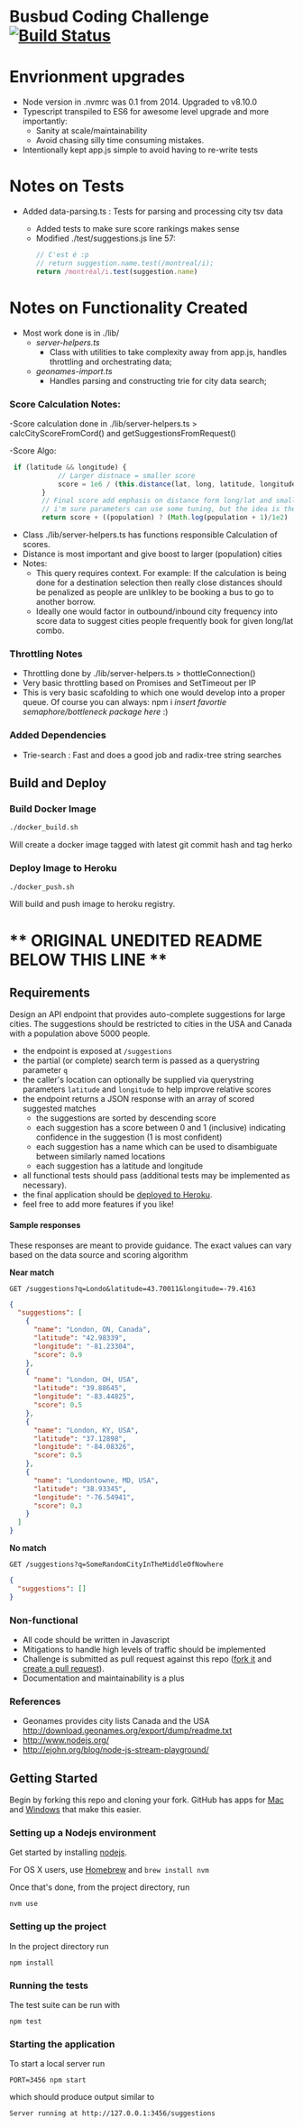 # Busbud Coding Challenge [![Build Status](https://circleci.com/gh/busbud/coding-challenge-backend-c/tree/master.png?circle-token=6e396821f666083bc7af117113bdf3a67523b2fd)](https://circleci.com/gh/busbud/coding-challenge-backend-c)

# Envrionment upgrades 
- Node version in .nvmrc was 0.1 from 2014. Upgraded to v8.10.0
- Typescript transpiled to ES6 for awesome level upgrade and more importantly:
    - Sanity at scale/maintainability
    - Avoid chasing silly time consuming mistakes.
- Intentionally kept app.js simple to avoid having to re-write tests
    

# Notes on Tests
- Added data-parsing.ts : Tests for parsing and processing city tsv data

    - Added tests to make sure score rankings makes sense
    - Modified ./test/suggestions.js line 57: 
      ```js
      // C'est é :p
      // return suggestion.name.test(/montreal/i);
      return /montréal/i.test(suggestion.name)
      ```
# Notes on Functionality Created
- Most work done is in ./lib/
    - *server-helpers.ts* 
        - Class with utilities to take complexity away from app.js, handles throttling and orchestrating data; 
    - *geonames-import.ts* 
        - Handles parsing and constructing trie for city data search; 

### Score Calculation Notes:

-Score calculation done in ./lib/server-helpers.ts >  calcCityScoreFromCord() and getSuggestionsFromRequest() 

-Score Algo:
```js
 if (latitude && longitude) {
            // Larger distnace = smaller score
            score = 1e6 / (this.distance(lat, long, latitude, longitude) ** 2)
        }
        // Final score add emphasis on distance form long/lat and small boost for population
        // i'm sure parameters can use some tuning, but the idea is there
        return score + ((population) ? (Math.log(population + 1)/1e2) : 0)

```
- Class  ./lib/server-helpers.ts has functions responsible Calculation of scores.
- Distance is most important and give boost to larger (population) cities     
- Notes:
    - This query requires context. For example: If the calculation is being done for a destination selection then really close distances should be penalized as people are unlikley to be booking a bus to go to another borrow.
    - Ideally one would factor in outbound/inbound city frequency into score data to suggest cities people frequently book for given long/lat combo. 

### Throttling Notes
- Throttling done by ./lib/server-helpers.ts >  thottleConnection()
- Very basic throttling based on Promises and SetTimeout per IP
- This is very basic scafolding to which one would develop into a proper queue. Of course you can always: npm i *insert favortie semaphore/bottleneck package here* :)

### Added Dependencies
- Trie-search : Fast and does a good job and radix-tree string searches

## Build and Deploy

### Build Docker Image
```bash
./docker_build.sh
```
Will create a docker image tagged with latest git commit hash and tag herko

### Deploy Image to Heroku
```bash
./docker_push.sh
```
Will build and push image to heroku registry.

 

# **  ORIGINAL UNEDITED README BELOW THIS LINE **
        
## Requirements

Design an API endpoint that provides auto-complete suggestions for large cities.
The suggestions should be restricted to cities in the USA and Canada with a population above 5000 people.

- the endpoint is exposed at `/suggestions`
- the partial (or complete) search term is passed as a querystring parameter `q`
- the caller's location can optionally be supplied via querystring parameters `latitude` and `longitude` to help improve relative scores
- the endpoint returns a JSON response with an array of scored suggested matches
    - the suggestions are sorted by descending score
    - each suggestion has a score between 0 and 1 (inclusive) indicating confidence in the suggestion (1 is most confident)
    - each suggestion has a name which can be used to disambiguate between similarly named locations
    - each suggestion has a latitude and longitude
- all functional tests should pass (additional tests may be implemented as necessary).
- the final application should be [deployed to Heroku](https://devcenter.heroku.com/articles/getting-started-with-nodejs).
- feel free to add more features if you like!

#### Sample responses

These responses are meant to provide guidance. The exact values can vary based on the data source and scoring algorithm

**Near match**

    GET /suggestions?q=Londo&latitude=43.70011&longitude=-79.4163

```json
{
  "suggestions": [
    {
      "name": "London, ON, Canada",
      "latitude": "42.98339",
      "longitude": "-81.23304",
      "score": 0.9
    },
    {
      "name": "London, OH, USA",
      "latitude": "39.88645",
      "longitude": "-83.44825",
      "score": 0.5
    },
    {
      "name": "London, KY, USA",
      "latitude": "37.12898",
      "longitude": "-84.08326",
      "score": 0.5
    },
    {
      "name": "Londontowne, MD, USA",
      "latitude": "38.93345",
      "longitude": "-76.54941",
      "score": 0.3
    }
  ]
}
```

**No match**

    GET /suggestions?q=SomeRandomCityInTheMiddleOfNowhere

```json
{
  "suggestions": []
}
```


### Non-functional

- All code should be written in Javascript
- Mitigations to handle high levels of traffic should be implemented
- Challenge is submitted as pull request against this repo ([fork it](https://help.github.com/articles/fork-a-repo/) and [create a pull request](https://help.github.com/articles/creating-a-pull-request-from-a-fork/)).
- Documentation and maintainability is a plus

### References

- Geonames provides city lists Canada and the USA http://download.geonames.org/export/dump/readme.txt
- http://www.nodejs.org/
- http://ejohn.org/blog/node-js-stream-playground/


## Getting Started

Begin by forking this repo and cloning your fork. GitHub has apps for [Mac](http://mac.github.com/) and
[Windows](http://windows.github.com/) that make this easier.

### Setting up a Nodejs environment

Get started by installing [nodejs](http://www.nodejs.org).

For OS X users, use [Homebrew](http://brew.sh) and `brew install nvm`

Once that's done, from the project directory, run

```
nvm use
```

### Setting up the project

In the project directory run

```
npm install
```

### Running the tests

The test suite can be run with

```
npm test
```

### Starting the application

To start a local server run

```
PORT=3456 npm start
```

which should produce output similar to

```
Server running at http://127.0.0.1:3456/suggestions
```
